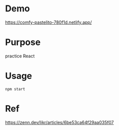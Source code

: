 # Demo

https://comfy-pastelito-780f1d.netlify.app/

# Purpose

practice React

# Usage

```
npm start
```

# Ref

https://zenn.dev/likr/articles/6be53ca64f29aa035f07
